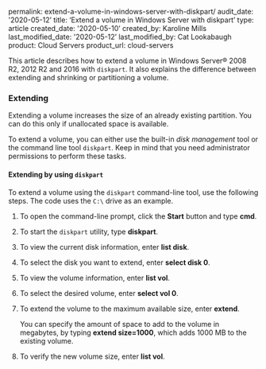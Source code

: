 permalink: extend-a-volume-in-windows-server-with-diskpart/
audit_date:  '2020-05-12’
title: ‘Extend a volume in Windows Server with diskpart’
type: article
created_date: '2020-05-10’
created_by: Karoline Mills
last_modified_date: '2020-05-12’
last_modified_by: Cat Lookabaugh
product: Cloud Servers
product_url: cloud-servers

This article describes how to extend a volume in Windows Server&reg; 2008 R2, 2012 R2
and 2016 with `diskpart`. It also explains the difference between extending and shrinking
or partitioning a volume.

### Extending

Extending a volume increases the size of an already existing partition. You can do this only if
unallocated space is available.

To extend a volume, you can either use the built-in *disk management* tool or the command line
tool `diskpart`. Keep in mind that you need administrator permissions to perform these tasks.

#### Extending by using `diskpart`

To extend a volume using the `diskpart` command-line tool, use the following steps. The code uses
the `C:\` drive as an example.

1. To open the command-line prompt, click the **Start** button and type **cmd**.

2. To start the `diskpart` utility, type **diskpart**.

3. To view the current disk information, enter **list disk**.

4. To select the disk you want to extend, enter **select disk 0**.

5. To view the volume information, enter **list vol**.

6. To select the desired volume, enter **select vol 0**.

7. To extend the volume to the maximum available size, enter **extend**.

   You can  specify the amount of space to add to the volume in megabytes, by typing
   **extend size=1000**, which adds 1000 MB to the existing volume.

8.	To verify the new volume size, enter **list vol**.
